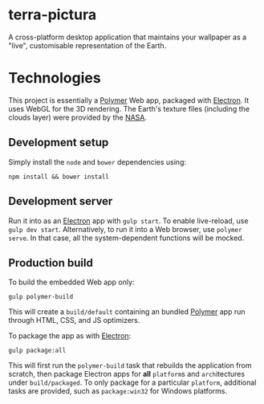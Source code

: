 # terra-pictura

A cross-platform desktop application that maintains your wallpaper as a "live", customisable representation of the Earth.

# Technologies

This project is essentially a [Polymer](https://github.com/Polymer/polymer) Web app, packaged with [Electron](https://github.com/electron/electron).
It uses WebGL for the 3D rendering. The Earth's texture files (including the clouds layer) were provided by the [NASA](https://www.nasa.gov/).

## Development setup

Simply install the `node` and `bower` dependencies using:
```shell-script
npm install && bower install
```

## Development server

Run it into as an [Electron](https://github.com/electron/electron) app with `gulp start`. To enable live-reload, use `gulp dev start`.
Alternatively, to run it into a Web browser, use `polymer serve`. In that case, all the system-dependent functions will be mocked.

## Production build

To build the embedded Web app only:
```shell-script
gulp polymer-build
```
This will create a `build/default` containing an bundled [Polymer](https://github.com/Polymer/polymer) app run through HTML, CSS, and JS optimizers.

To package the app as with [Electron](https://github.com/electron/electron):
```shell-script
gulp package:all

```
This will first run the `polymer-build` task that rebuilds the application from scratch, then package Electron apps for **all** `platform`s and `arch`itectures under `build/packaged`.
To only package for a particular `platform`, additional tasks are provided, such as `package:win32` for Windows platforms.
